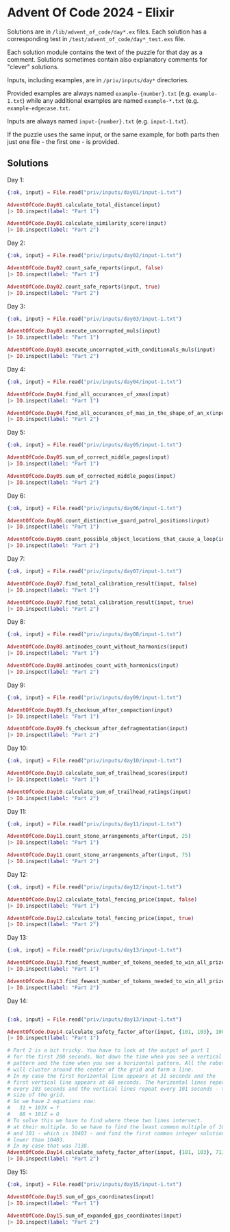 # Advent Of Code 2024 - Elixir

Solutions are in `/lib/advent_of_code/day*.ex` files.
Each solution has a corresponding test in `/test/advent_of_code/day*_test.exs` file.

Each solution module contains the text of the puzzle for that day as a comment.
Solutions sometimes contain also explanatory comments for "clever" solutions.

Inputs, including examples, are in `/priv/inputs/day*` directories.

Provided examples are always named `example-{number}.txt` (e.g. `example-1.txt`) 
while any additional examples are named `example-*.txt` (e.g. `example-edgecase.txt`.

Inputs are always named `input-{number}.txt` (e.g. `input-1.txt`).

If the puzzle uses the same input, or the same example, for both parts then 
just one file - the first one - is provided.

## Solutions

Day 1:

```elixir
{:ok, input} = File.read("priv/inputs/day01/input-1.txt")

AdventOfCode.Day01.calculate_total_distance(input)
|> IO.inspect(label: "Part 1")

AdventOfCode.Day01.calculate_similarity_score(input)
|> IO.inspect(label: "Part 2")
```

Day 2:

```elixir
{:ok, input} = File.read("priv/inputs/day02/input-1.txt")

AdventOfCode.Day02.count_safe_reports(input, false)
|> IO.inspect(label: "Part 1")

AdventOfCode.Day02.count_safe_reports(input, true)
|> IO.inspect(label: "Part 2")
```

Day 3:

```elixir
{:ok, input} = File.read("priv/inputs/day03/input-1.txt")

AdventOfCode.Day03.execute_uncorrupted_muls(input)
|> IO.inspect(label: "Part 1")

AdventOfCode.Day03.execute_uncorrupted_with_conditionals_muls(input)
|> IO.inspect(label: "Part 2")
```

Day 4:

```elixir
{:ok, input} = File.read("priv/inputs/day04/input-1.txt")

AdventOfCode.Day04.find_all_occurances_of_xmas(input)
|> IO.inspect(label: "Part 1")

AdventOfCode.Day04.find_all_occurances_of_mas_in_the_shape_of_an_x(input)
|> IO.inspect(label: "Part 2")
```

Day 5:

```elixir
{:ok, input} = File.read("priv/inputs/day05/input-1.txt")

AdventOfCode.Day05.sum_of_correct_middle_pages(input)
|> IO.inspect(label: "Part 1")

AdventOfCode.Day05.sum_of_corrected_middle_pages(input)
|> IO.inspect(label: "Part 2")
```

Day 6:

```elixir
{:ok, input} = File.read("priv/inputs/day06/input-1.txt")

AdventOfCode.Day06.count_distinctive_guard_patrol_positions(input)
|> IO.inspect(label: "Part 1")

AdventOfCode.Day06.count_possible_object_locations_that_cause_a_loop(input)
|> IO.inspect(label: "Part 2")
```

Day 7:

```elixir
{:ok, input} = File.read("priv/inputs/day07/input-1.txt")

AdventOfCode.Day07.find_total_calibration_result(input, false)
|> IO.inspect(label: "Part 1")

AdventOfCode.Day07.find_total_calibration_result(input, true)
|> IO.inspect(label: "Part 2")
```

Day 8:

```elixir
{:ok, input} = File.read("priv/inputs/day08/input-1.txt")

AdventOfCode.Day08.antinodes_count_without_harmonics(input)
|> IO.inspect(label: "Part 1")

AdventOfCode.Day08.antinodes_count_with_harmonics(input)
|> IO.inspect(label: "Part 2")
```

Day 9:

```elixir
{:ok, input} = File.read("priv/inputs/day09/input-1.txt")

AdventOfCode.Day09.fs_checksum_after_compaction(input)
|> IO.inspect(label: "Part 1")

AdventOfCode.Day09.fs_checksum_after_defragmentation(input)
|> IO.inspect(label: "Part 2")
```

Day 10:

```elixir
{:ok, input} = File.read("priv/inputs/day10/input-1.txt")

AdventOfCode.Day10.calculate_sum_of_trailhead_scores(input)
|> IO.inspect(label: "Part 1")

AdventOfCode.Day10.calculate_sum_of_trailhead_ratings(input)
|> IO.inspect(label: "Part 2")
```

Day 11:

```elixir
{:ok, input} = File.read("priv/inputs/day11/input-1.txt")

AdventOfCode.Day11.count_stone_arrangements_after(input, 25)
|> IO.inspect(label: "Part 1")

AdventOfCode.Day11.count_stone_arrangements_after(input, 75)
|> IO.inspect(label: "Part 2")
```

Day 12:

```elixir
{:ok, input} = File.read("priv/inputs/day12/input-1.txt")

AdventOfCode.Day12.calculate_total_fencing_price(input, false)
|> IO.inspect(label: "Part 1")

AdventOfCode.Day12.calculate_total_fencing_price(input, true)
|> IO.inspect(label: "Part 2")
```

Day 13:

```elixir
{:ok, input} = File.read("priv/inputs/day13/input-1.txt")

AdventOfCode.Day13.find_fewest_number_of_tokens_needed_to_win_all_prizes(input, 0)
|> IO.inspect(label: "Part 1")

AdventOfCode.Day13.find_fewest_number_of_tokens_needed_to_win_all_prizes(input, 10_000_000_000_000)
|> IO.inspect(label: "Part 2")
```

Day 14:

```elixir

{:ok, input} = File.read("priv/inputs/day13/input-1.txt")

AdventOfCode.Day14.calculate_safety_factor_after(input, {101, 103}, 100)
|> IO.inspect(label: "Part 1")

# Part 2 is a bit tricky. You have to look at the output of part 1
# for the first 200 seconds. Not down the time when you see a vertical
# pattern and the time when you see a horizontal pattern. All the robots
# will cluster around the center of the grid and form a line.
# In my case the first horizontal line appears at 31 seconds and the
# first vertical line appears at 68 seconds. The horizontal lines repeat
# every 103 seconds and the vertical lines repeat every 101 seconds - the
# size of the grid.
# So we have 2 equations now:
#   31 + 103X = Y
#   68 + 101Z = Q
# To solve this we have to find where these two lines intersect.
# at their multiple. So we have to find the least common multiple of 103 
# and 101 - which is 10403 - and find the first common integer solution
# lower than 10403.
# In my case that was 7138.
AdventOfCode.Day14.calculate_safety_factor_after(input, {101, 103}, 7138)
|> IO.inspect(label: "Part 2")
```

Day 15:

```elixir
{:ok, input} = File.read("priv/inputs/day15/input-1.txt")

AdventOfCode.Day15.sum_of_gps_coordinates(input)
|> IO.inspect(label: "Part 1")

AdventOfCode.Day15.sum_of_expanded_gps_coordinates(input)
|> IO.inspect(label: "Part 2")
```
